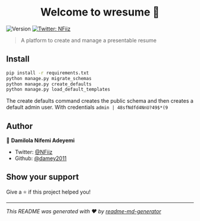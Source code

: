 <h1 align="center">Welcome to wresume 👋</h1>
<p>
  <img alt="Version" src="https://img.shields.io/badge/version-0.0.1-blue.svg?cacheSeconds=2592000" />
  <a href="https://twitter.com/NFiiz">
    <img alt="Twitter: NFiiz" src="https://img.shields.io/twitter/follow/NFiiz.svg?style=social" target="_blank" />
  </a>
</p>

> A platform to create and manage a presentable resume

## Install

```sh
pip install -r requirements.txt
python manage.py migrate_schemas
python manage.py create_defaults
python manage.py load_default_templates
```
The create defaults command creates the public schema and then creates a default admin user.
With credentials `admin | 48sfNdfd4NnU?49$*(9`

## Author

👤 **Damilola Nifemi Adeyemi**

* Twitter: [@NFiiz](https://twitter.com/NFiiz)
* Github: [@damey2011](https://github.com/damey2011)

## Show your support

Give a ⭐️ if this project helped you!

***
_This README was generated with ❤️ by [readme-md-generator](https://github.com/kefranabg/readme-md-generator)_
